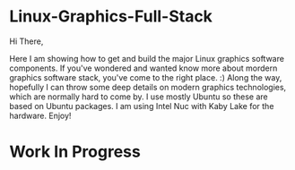 # Linux-Graphics-Full-Stack

Hi There, 

Here I am showing how to get and build the major Linux graphics software components. If you've wondered and wanted know more about mordern graphics software stack, you've come to the right place. :) Along the way, hopefully I can throw some deep details on modern graphics technologies, which are normally hard to come by.  I use mostly Ubuntu so these are based on Ubuntu packages. I am using Intel Nuc with Kaby Lake for the hardware. Enjoy!

# Work In Progress

